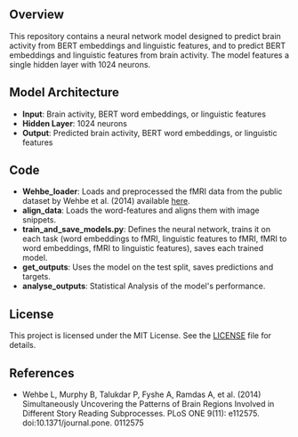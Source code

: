 ## Overview
This repository contains a neural network model designed to predict brain activity from BERT embeddings and linguistic features, and to predict BERT embeddings and linguistic features from brain activity. The model features a single hidden layer with 1024 neurons.

## Model Architecture
- **Input**: Brain activity, BERT word embeddings, or linguistic features
- **Hidden Layer**: 1024 neurons
- **Output**: Predicted brain activity, BERT word embeddings, or linguistic features

## Code
- **Wehbe_loader**: Loads and preprocessed the fMRI data from the public dataset by Wehbe et al. (2014) available [here]([url](https://www.cs.cmu.edu/~fmri/plosone/)).
- **align_data**: Loads the word-features and aligns them with image snippets.
- **train_and_save_models.py**: Defines the neural network, trains it on each task (word embeddings to fMRI, linguistic features to fMRI, fMRI to word embeddings, fMRI to linguistic features), saves each trained model.
- **get_outputs**: Uses the model on the test split, saves predictions and targets.
- **analyse_outputs**: Statistical Analysis of the model's performance.

## License
This project is licensed under the MIT License. See the [LICENSE](LICENSE) file for details.

## References
- Wehbe L, Murphy B, Talukdar P, Fyshe A, Ramdas A, et al. (2014) Simultaneously Uncovering the Patterns of Brain Regions Involved in Different Story Reading Subprocesses. PLoS ONE 9(11): e112575. doi:10.1371/journal.pone. 0112575
